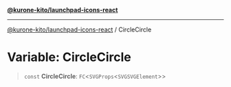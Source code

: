 [**@kurone-kito/launchpad-icons-react**](../README.md)

***

[@kurone-kito/launchpad-icons-react](../globals.md) / CircleCircle

# Variable: CircleCircle

> `const` **CircleCircle**: `FC`\<`SVGProps`\<`SVGSVGElement`\>\>
